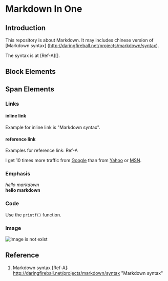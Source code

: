 # Markdown In One

## Introduction
This repository is about Markdown. It may includes chinese version of [Markdown syntax] (http://daringfireball.net/projects/markdown/syntax).

The syntax is at [Ref-A][].

## Block Elements


## Span Elements

### Links
#### inline link
Example for inline link is "Markdown syntax".

#### reference link
Examples for reference link: Ref-A

I get 10 times more traffic from [Google][] than from
[Yahoo][] or [MSN][].

  [google]: http://google.com/        "Google"
  [yahoo]:  http://search.yahoo.com/  "Yahoo Search"
  [msn]:    http://search.msn.com/    "MSN Search"

### Emphasis
*hello markdown*  
**hello markdown**

### Code
Use the `printf()` function.

### Image

![Image is not exist][image-id]

[image-id]: url/to/image  "Optional title attribute"




## Reference
1. Markdown syntax
[Ref-A]: http://daringfireball.net/projects/markdown/syntax  "Markdown syntax"


